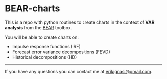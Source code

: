 # BEAR-charts
This is a repo with python routines to create charts in the context of **VAR analysis** from the [BEAR](https://github.com/european-central-bank/BEAR-toolbox/) toolbox.

You will be able to create charts on:

- Impulse response functions (IRF)
- Forecast error variance decompositions (FEVD)
- Historical decompositions (HD)

---

If you have any questions you can contact me at [erikignasi@gmail.com](erikignasi@gmail.com).


